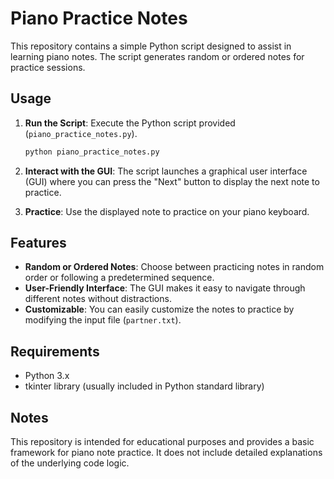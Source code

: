 # Piano Practice Notes

This repository contains a simple Python script designed to assist in learning piano notes. The script generates random or ordered notes for practice sessions.

## Usage

1. **Run the Script**: Execute the Python script provided (`piano_practice_notes.py`).
   
   ```bash
   python piano_practice_notes.py
   ```

2. **Interact with the GUI**: The script launches a graphical user interface (GUI) where you can press the "Next" button to display the next note to practice.

3. **Practice**: Use the displayed note to practice on your piano keyboard.

## Features

- **Random or Ordered Notes**: Choose between practicing notes in random order or following a predetermined sequence.
- **User-Friendly Interface**: The GUI makes it easy to navigate through different notes without distractions.
- **Customizable**: You can easily customize the notes to practice by modifying the input file (`partner.txt`).

## Requirements

- Python 3.x
- tkinter library (usually included in Python standard library)

## Notes

This repository is intended for educational purposes and provides a basic framework for piano note practice. It does not include detailed explanations of the underlying code logic.
